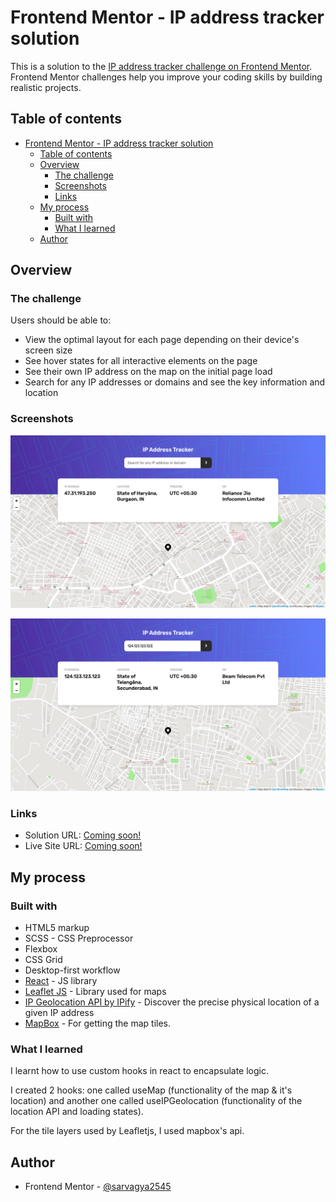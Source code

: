 # Frontend Mentor - IP address tracker solution

This is a solution to the [IP address tracker challenge on Frontend Mentor](https://www.frontendmentor.io/challenges/ip-address-tracker-I8-0yYAH0). Frontend Mentor challenges help you improve your coding skills by building realistic projects. 

## Table of contents

- [Frontend Mentor - IP address tracker solution](#frontend-mentor---ip-address-tracker-solution)
  - [Table of contents](#table-of-contents)
  - [Overview](#overview)
    - [The challenge](#the-challenge)
    - [Screenshots](#screenshots)
    - [Links](#links)
  - [My process](#my-process)
    - [Built with](#built-with)
    - [What I learned](#what-i-learned)
  - [Author](#author)

## Overview

### The challenge

Users should be able to:

- View the optimal layout for each page depending on their device's screen size
- See hover states for all interactive elements on the page
- See their own IP address on the map on the initial page load
- Search for any IP addresses or domains and see the key information and location

### Screenshots

![](./screenshots/current-ip.png)

![](./screenshots/ip-search.png)

### Links

- Solution URL: [Coming soon!](#links)
- Live Site URL: [Coming soon!](#links)

## My process

### Built with

- HTML5 markup
- SCSS - CSS Preprocessor
- Flexbox
- CSS Grid
- Desktop-first workflow
- [React](https://reactjs.org/) - JS library
- [Leaflet JS](https://leafletjs.com/) - Library used for maps
- [IP Geolocation API by IPify](https://geo.ipify.org/) - Discover the precise physical location of a given IP address
- [MapBox](https://www.mapbox.com/) - For getting the map tiles.

### What I learned

I learnt how to use custom hooks in react to encapsulate logic.

I created 2 hooks: one called useMap (functionality of the map & it's location) and another one called useIPGeolocation (functionality of the location API and loading states).

For the tile layers used by Leafletjs, I used mapbox's api.

## Author

- Frontend Mentor - [@sarvagya2545](https://www.frontendmentor.io/profile/sarvagya2545)
